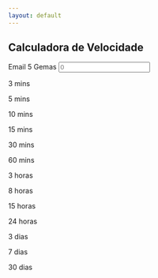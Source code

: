 ```yaml
---
layout: default
---
```


## Calculadora de Velocidade

<div class="pure-g">
    <div class="pure-u-1-3">
      <div class="pure-form">
        <label for="min">Email  <span class="label-pen">5 Gemas</span> </label>
        <input id="min" type="text" placeholder="0">
      </div>
    </div>
    <div class="pure-u-1-3"><p>3 mins</p></div>
    <div class="pure-u-1-3"><p>5 mins</p></div>
    <div class="pure-u-1-3"><p>10 mins</p></div>
    <div class="pure-u-1-3"><p>15 mins</p></div>
    <div class="pure-u-1-3"><p>30 mins</p></div>
    <div class="pure-u-1-3"><p>60 mins</p></div>
    <div class="pure-u-1-3"><p>3 horas</p></div>
    <div class="pure-u-1-3"><p>8 horas</p></div>
    <div class="pure-u-1-3"><p>15 horas</p></div>
    <div class="pure-u-1-3"><p>24 horas</p></div>
    <div class="pure-u-1-3"><p>3 dias</p></div>
    <div class="pure-u-1-3"><p>7 dias</p></div>
    <div class="pure-u-1-3"><p>30 dias</p></div>
</div>
